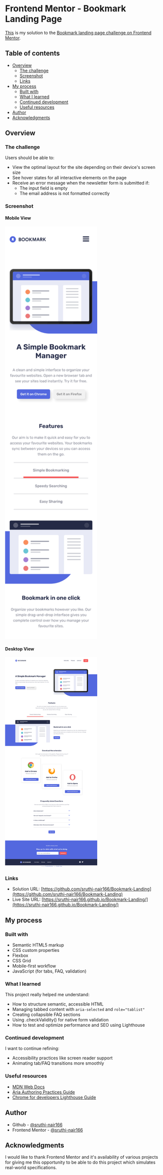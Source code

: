 # Frontend Mentor - Bookmark Landing Page

[This](https://sruthi-nair166.github.io/Bookmark-Landing/) is my solution to the [Bookmark landing page challenge on Frontend Mentor](https://www.frontendmentor.io/challenges/bookmark-landing-page-5d0b588a9edda32581d29158).


## Table of contents

- [Overview](#overview)
  - [The challenge](#the-challenge)
  - [Screenshot](#screenshot)
  - [Links](#links)
- [My process](#my-process)
  - [Built with](#built-with)
  - [What I learned](#what-i-learned)
  - [Continued development](#continued-development)
  - [Useful resources](#useful-resources)
- [Author](#author)
- [Acknowledgments](#acknowledgments)


## Overview

### The challenge

Users should be able to:

- View the optimal layout for the site depending on their device's screen size
- See hover states for all interactive elements on the page
- Receive an error message when the newsletter form is submitted if:
  - The input field is empty
  - The email address is not formatted correctly


### Screenshot

#### Mobile View

<img src="./Screenshots/frontend-mentor-bookmark-landing-page-mobile.png" width="300" alt="Desktop Screenshot" />

#### Desktop View

<img src="./Screenshots/frontend-mentor-bookmark-landing-page-desktop.png" width="300" alt="Mobile Screenshot" />


### Links

- Solution URL: [https://github.com/sruthi-nair166/Bookmark-Landing](https://github.com/sruthi-nair166/Bookmark-Landing)
- Live Site URL: [https://sruthi-nair166.github.io/Bookmark-Landing/](https://sruthi-nair166.github.io/Bookmark-Landing/)



## My process

### Built with

- Semantic HTML5 markup
- CSS custom properties
- Flexbox
- CSS Grid
- Mobile-first workflow
- JavaScript (for tabs, FAQ, validation)


### What I learned

This project really helped me understand:

- How to structure semantic, accessible HTML
- Managing tabbed content with `aria-selected` and `role="tablist"`
- Creating collapsible FAQ sections
- Using .checkValidity() for native form validation
- How to test and optimize performance and SEO using Lighthouse


### Continued development

I want to continue refining:

- Accessibility practices like screen reader support
- Animating tab/FAQ transitions more smoothly


### Useful resources

- [MDN Web Docs](https://developer.mozilla.org/en-US/) 
- [Aria Authoring Practices Guide](https://www.w3.org/WAI/ARIA/apg/)
- [Chrome for developers Lighthouse Guide](https://developer.chrome.com/docs/lighthouse/overview/#get-started)



## Author

- Github - [@sruthi-nair166](https://github.com/sruthi-nair166)
- Frontend Mentor - [@sruthi-nair166](https://www.frontendmentor.io/profile/sruthi-nair166)



## Acknowledgments

I would like to thank Frontend Mentor and it's availability of various projects for giving me this opportunity to be able to do this project which simulates real-world specifications.
